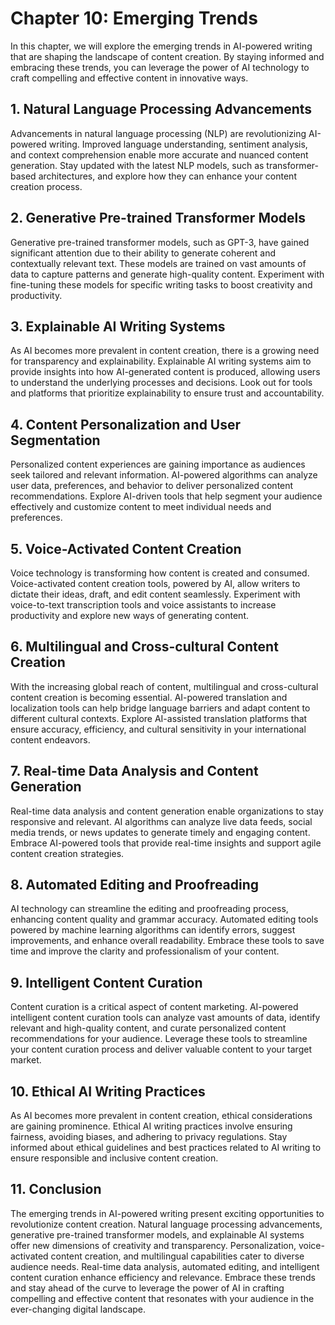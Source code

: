 Chapter 10: Emerging Trends
===========================

In this chapter, we will explore the emerging trends in AI-powered writing that are shaping the landscape of content creation. By staying informed and embracing these trends, you can leverage the power of AI technology to craft compelling and effective content in innovative ways.

**1. Natural Language Processing Advancements**
-----------------------------------------------

Advancements in natural language processing (NLP) are revolutionizing AI-powered writing. Improved language understanding, sentiment analysis, and context comprehension enable more accurate and nuanced content generation. Stay updated with the latest NLP models, such as transformer-based architectures, and explore how they can enhance your content creation process.

**2. Generative Pre-trained Transformer Models**
------------------------------------------------

Generative pre-trained transformer models, such as GPT-3, have gained significant attention due to their ability to generate coherent and contextually relevant text. These models are trained on vast amounts of data to capture patterns and generate high-quality content. Experiment with fine-tuning these models for specific writing tasks to boost creativity and productivity.

**3. Explainable AI Writing Systems**
-------------------------------------

As AI becomes more prevalent in content creation, there is a growing need for transparency and explainability. Explainable AI writing systems aim to provide insights into how AI-generated content is produced, allowing users to understand the underlying processes and decisions. Look out for tools and platforms that prioritize explainability to ensure trust and accountability.

**4. Content Personalization and User Segmentation**
----------------------------------------------------

Personalized content experiences are gaining importance as audiences seek tailored and relevant information. AI-powered algorithms can analyze user data, preferences, and behavior to deliver personalized content recommendations. Explore AI-driven tools that help segment your audience effectively and customize content to meet individual needs and preferences.

**5. Voice-Activated Content Creation**
---------------------------------------

Voice technology is transforming how content is created and consumed. Voice-activated content creation tools, powered by AI, allow writers to dictate their ideas, draft, and edit content seamlessly. Experiment with voice-to-text transcription tools and voice assistants to increase productivity and explore new ways of generating content.

**6. Multilingual and Cross-cultural Content Creation**
-------------------------------------------------------

With the increasing global reach of content, multilingual and cross-cultural content creation is becoming essential. AI-powered translation and localization tools can help bridge language barriers and adapt content to different cultural contexts. Explore AI-assisted translation platforms that ensure accuracy, efficiency, and cultural sensitivity in your international content endeavors.

**7. Real-time Data Analysis and Content Generation**
-----------------------------------------------------

Real-time data analysis and content generation enable organizations to stay responsive and relevant. AI algorithms can analyze live data feeds, social media trends, or news updates to generate timely and engaging content. Embrace AI-powered tools that provide real-time insights and support agile content creation strategies.

**8. Automated Editing and Proofreading**
-----------------------------------------

AI technology can streamline the editing and proofreading process, enhancing content quality and grammar accuracy. Automated editing tools powered by machine learning algorithms can identify errors, suggest improvements, and enhance overall readability. Embrace these tools to save time and improve the clarity and professionalism of your content.

**9. Intelligent Content Curation**
-----------------------------------

Content curation is a critical aspect of content marketing. AI-powered intelligent content curation tools can analyze vast amounts of data, identify relevant and high-quality content, and curate personalized content recommendations for your audience. Leverage these tools to streamline your content curation process and deliver valuable content to your target market.

**10. Ethical AI Writing Practices**
------------------------------------

As AI becomes more prevalent in content creation, ethical considerations are gaining prominence. Ethical AI writing practices involve ensuring fairness, avoiding biases, and adhering to privacy regulations. Stay informed about ethical guidelines and best practices related to AI writing to ensure responsible and inclusive content creation.

**11. Conclusion**
------------------

The emerging trends in AI-powered writing present exciting opportunities to revolutionize content creation. Natural language processing advancements, generative pre-trained transformer models, and explainable AI systems offer new dimensions of creativity and transparency. Personalization, voice-activated content creation, and multilingual capabilities cater to diverse audience needs. Real-time data analysis, automated editing, and intelligent content curation enhance efficiency and relevance. Embrace these trends and stay ahead of the curve to leverage the power of AI in crafting compelling and effective content that resonates with your audience in the ever-changing digital landscape.
